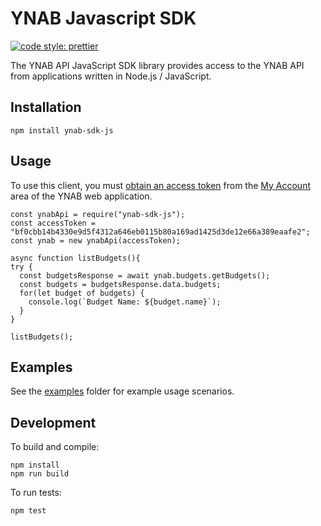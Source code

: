 # YNAB Javascript SDK

[![code style: prettier](https://img.shields.io/badge/code_style-prettier-ff69b4.svg?style=flat-square)](https://github.com/prettier/prettier)

The YNAB API JavaScript SDK library provides access to the YNAB API from applications written in Node.js / JavaScript.


## Installation

```
npm install ynab-sdk-js
```

## Usage

To use this client, you must [obtain an access token](https://api.youneedabudget.com/#authentication) from the [My Account](https://app.youneedabudget.com/settings) area of the YNAB web application.

```
const ynabApi = require("ynab-sdk-js");
const accessToken = "bf0cbb14b4330e9d5f4312a646eb0115b80a169ad1425d3de12e66a389eaafe2";
const ynab = new ynabApi(accessToken);

async function listBudgets(){
try {
  const budgetsResponse = await ynab.budgets.getBudgets();
  const budgets = budgetsResponse.data.budgets;
  for(let budget of budgets) {
    console.log(`Budget Name: ${budget.name}`);
  }
}

listBudgets();
```

## Examples

See the [examples](https://github.com/ynab/ynab-sdk-js/tree/master/examples) folder for example usage scenarios.

## Development

To build and compile:

```
npm install
npm run build
```

To run tests:
```
npm test
```